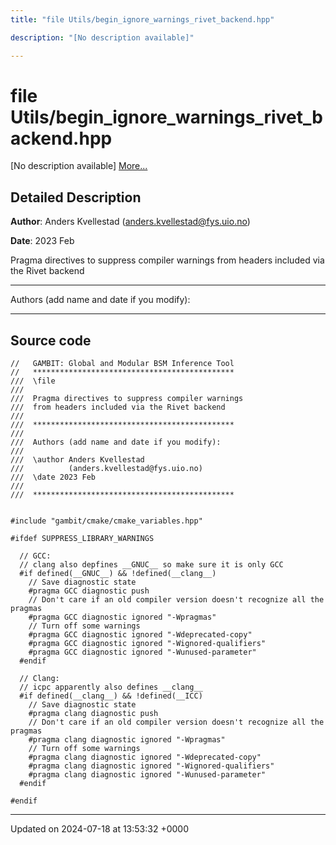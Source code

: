 ```yaml
---
title: "file Utils/begin_ignore_warnings_rivet_backend.hpp"

description: "[No description available]"

---
```


# file Utils/begin_ignore_warnings_rivet_backend.hpp

[No description available] [More...](#detailed-description)

## Detailed Description


**Author**: Anders Kvellestad ([anders.kvellestad@fys.uio.no](mailto:anders.kvellestad@fys.uio.no)) 

**Date**: 2023 Feb

Pragma directives to suppress compiler warnings from headers included via the Rivet backend



------------------

Authors (add name and date if you modify):



------------------




## Source code

```
//   GAMBIT: Global and Modular BSM Inference Tool
//   *********************************************
///  \file
///
///  Pragma directives to suppress compiler warnings
///  from headers included via the Rivet backend
///
///  *********************************************
///
///  Authors (add name and date if you modify):
///
///  \author Anders Kvellestad
///          (anders.kvellestad@fys.uio.no)
///  \date 2023 Feb
///
///  *********************************************


#include "gambit/cmake/cmake_variables.hpp"

#ifdef SUPPRESS_LIBRARY_WARNINGS

  // GCC:
  // clang also depfines __GNUC__ so make sure it is only GCC
  #if defined(__GNUC__) && !defined(__clang__)
    // Save diagnostic state
    #pragma GCC diagnostic push 
    // Don't care if an old compiler version doesn't recognize all the pragmas
    #pragma GCC diagnostic ignored "-Wpragmas"
    // Turn off some warnings
    #pragma GCC diagnostic ignored "-Wdeprecated-copy"
    #pragma GCC diagnostic ignored "-Wignored-qualifiers"
    #pragma GCC diagnostic ignored "-Wunused-parameter"
  #endif

  // Clang:
  // icpc apparently also defines __clang__ 
  #if defined(__clang__) && !defined(__ICC)
    // Save diagnostic state
    #pragma clang diagnostic push 
    // Don't care if an old compiler version doesn't recognize all the pragmas
    #pragma clang diagnostic ignored "-Wpragmas"
    // Turn off some warnings
    #pragma clang diagnostic ignored "-Wdeprecated-copy"
    #pragma clang diagnostic ignored "-Wignored-qualifiers"
    #pragma clang diagnostic ignored "-Wunused-parameter"
  #endif

#endif
```


-------------------------------

Updated on 2024-07-18 at 13:53:32 +0000
